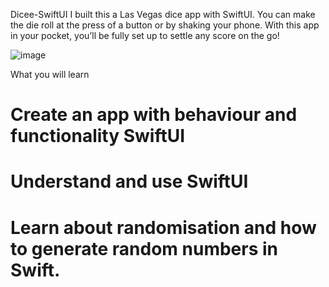 Dicee-SwiftUI
I built this a Las Vegas dice app with SwiftUI. You can make the die roll at the press of a button or by shaking your phone. With this app in your pocket, you’ll be fully set up to settle any score on the go!

![image](https://github.com/sayedm77/Diecey-app/assets/118473747/be66f0c1-012d-4925-88c3-1d859985f920)


What you will learn
# Create an app with behaviour and functionality SwiftUI
# Understand and use SwiftUI
# Learn about randomisation and how to generate random numbers in Swift.
